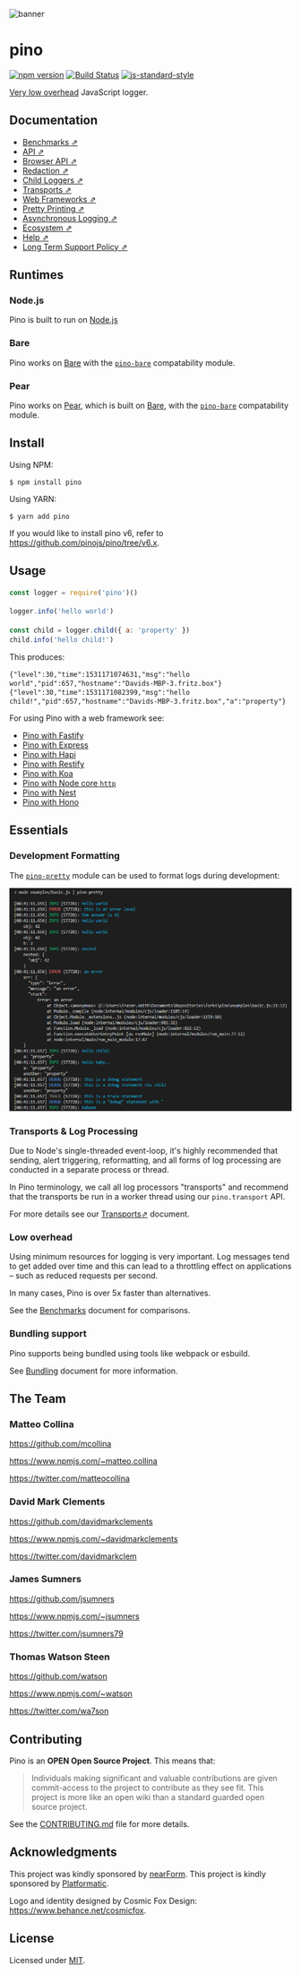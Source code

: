 ![banner](pino-banner.png)

# pino
[![npm version](https://img.shields.io/npm/v/pino)](https://www.npmjs.com/package/pino)
[![Build Status](https://img.shields.io/github/actions/workflow/status/pinojs/pino/ci.yml)](https://github.com/pinojs/pino/actions)
[![js-standard-style](https://img.shields.io/badge/code%20style-standard-brightgreen.svg?style=flat)](https://standardjs.com/)

[Very low overhead](#low-overhead) JavaScript logger.

## Documentation

* [Benchmarks ⇗](/docs/benchmarks.md)
* [API ⇗](/docs/api.md)
* [Browser API ⇗](/docs/browser.md)
* [Redaction ⇗](/docs/redaction.md)
* [Child Loggers ⇗](/docs/child-loggers.md)
* [Transports ⇗](/docs/transports.md)
* [Web Frameworks ⇗](/docs/web.md)
* [Pretty Printing ⇗](/docs/pretty.md)
* [Asynchronous Logging ⇗](/docs/asynchronous.md)
* [Ecosystem ⇗](/docs/ecosystem.md)
* [Help ⇗](/docs/help.md)
* [Long Term Support Policy ⇗](/docs/lts.md)

## Runtimes

### Node.js

Pino is built to run on [Node.js](http://nodejs.org)

### Bare

Pino works on [Bare](https://github.com/holepunchto/bare) with the [`pino-bare`](https://github.com/pinojs/pino-bare) compatability module.

### Pear

Pino works on [Pear](https://docs.pears.com), which is built on [Bare](https://github.com/holepunchto/bare), with the [`pino-bare`](https://github.com/pinojs/pino-bare) compatability module.


## Install

Using NPM:
```
$ npm install pino
```

Using YARN:
```
$ yarn add pino
```

If you would like to install pino v6, refer to https://github.com/pinojs/pino/tree/v6.x.

## Usage

```js
const logger = require('pino')()

logger.info('hello world')

const child = logger.child({ a: 'property' })
child.info('hello child!')
```

This produces:

```
{"level":30,"time":1531171074631,"msg":"hello world","pid":657,"hostname":"Davids-MBP-3.fritz.box"}
{"level":30,"time":1531171082399,"msg":"hello child!","pid":657,"hostname":"Davids-MBP-3.fritz.box","a":"property"}
```

For using Pino with a web framework see:

* [Pino with Fastify](docs/web.md#fastify)
* [Pino with Express](docs/web.md#express)
* [Pino with Hapi](docs/web.md#hapi)
* [Pino with Restify](docs/web.md#restify)
* [Pino with Koa](docs/web.md#koa)
* [Pino with Node core `http`](docs/web.md#http)
* [Pino with Nest](docs/web.md#nest)
* [Pino with Hono](docs/web.md#hono)

<a name="essentials"></a>
## Essentials

### Development Formatting

The [`pino-pretty`](https://github.com/pinojs/pino-pretty) module can be used to
format logs during development:

![pretty demo](pretty-demo.png)

### Transports & Log Processing

Due to Node's single-threaded event-loop, it's highly recommended that sending,
alert triggering, reformatting, and all forms of log processing
are conducted in a separate process or thread.

In Pino terminology, we call all log processors "transports" and recommend that the
transports be run in a worker thread using our `pino.transport` API.

For more details see our [Transports⇗](docs/transports.md) document.

### Low overhead

Using minimum resources for logging is very important. Log messages
tend to get added over time and this can lead to a throttling effect
on applications – such as reduced requests per second.

In many cases, Pino is over 5x faster than alternatives.

See the [Benchmarks](docs/benchmarks.md) document for comparisons.

### Bundling support

Pino supports being bundled using tools like webpack or esbuild. 

See [Bundling](docs/bundling.md) document for more information.

<a name="team"></a>
## The Team

### Matteo Collina

<https://github.com/mcollina>

<https://www.npmjs.com/~matteo.collina>

<https://twitter.com/matteocollina>

### David Mark Clements

<https://github.com/davidmarkclements>

<https://www.npmjs.com/~davidmarkclements>

<https://twitter.com/davidmarkclem>

### James Sumners

<https://github.com/jsumners>

<https://www.npmjs.com/~jsumners>

<https://twitter.com/jsumners79>

### Thomas Watson Steen

<https://github.com/watson>

<https://www.npmjs.com/~watson>

<https://twitter.com/wa7son>

## Contributing

Pino is an **OPEN Open Source Project**. This means that:

> Individuals making significant and valuable contributions are given commit-access to the project to contribute as they see fit. This project is more like an open wiki than a standard guarded open source project.

See the [CONTRIBUTING.md](https://github.com/pinojs/pino/blob/main/CONTRIBUTING.md) file for more details.

<a name="acknowledgments"></a>
## Acknowledgments

This project was kindly sponsored by [nearForm](https://nearform.com).
This project is kindly sponsored by [Platformatic](https://platformatic.dev).

Logo and identity designed by Cosmic Fox Design: https://www.behance.net/cosmicfox.

## License

Licensed under [MIT](./LICENSE).

[elasticsearch]: https://www.elastic.co/products/elasticsearch
[kibana]: https://www.elastic.co/products/kibana
